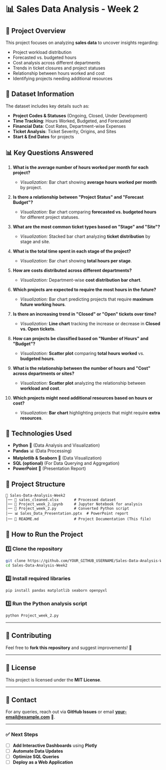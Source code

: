 # 📊 Sales Data Analysis - Week 2

## 📌 Project Overview
This project focuses on analyzing **sales data** to uncover insights regarding:
- Project workload distribution
- Forecasted vs. budgeted hours
- Cost analysis across different departments
- Trends in ticket closures and project statuses
- Relationship between hours worked and cost
- Identifying projects needing additional resources

## 📂 Dataset Information
The dataset includes key details such as:
- **Project Codes & Statuses** (Ongoing, Closed, Under Development)
- **Time Tracking**: Hours Worked, Budgeted, and Forecasted
- **Financial Data**: Cost Rates, Department-wise Expenses
- **Ticket Analysis**: Ticket Severity, Origins, and Sites
- **Start & End Dates** for projects

## 📊 Key Questions Answered
1. **What is the average number of hours worked per month for each project?**
   - *Visualization:* Bar chart showing **average hours worked per month** by project.

2. **Is there a relationship between "Project Status" and "Forecast Budget"?**
   - *Visualization:* Bar chart comparing **forecasted vs. budgeted hours** for different project statuses.

3. **What are the most common ticket types based on "Stage" and "Site"?**
   - *Visualization:* Stacked bar chart analyzing **ticket distribution** by stage and site.

4. **What is the total time spent in each stage of the project?**
   - *Visualization:* Bar chart showing **total hours per stage**.

5. **How are costs distributed across different departments?**
   - *Visualization:* Department-wise **cost distribution bar chart**.

6. **Which projects are expected to require the most hours in the future?**
   - *Visualization:* Bar chart predicting projects that require **maximum future working hours**.

7. **Is there an increasing trend in "Closed" or "Open" tickets over time?**
   - *Visualization:* **Line chart** tracking the increase or decrease in **Closed vs. Open tickets**.

8. **How can projects be classified based on "Number of Hours" and "Budget"?**
   - *Visualization:* **Scatter plot** comparing **total hours worked** vs. **budgeted hours**.

9. **What is the relationship between the number of hours and "Cost" across departments or sites?**
   - *Visualization:* **Scatter plot** analyzing the relationship between **workload and cost**.

10. **Which projects might need additional resources based on hours or cost?**
    - *Visualization:* **Bar chart** highlighting projects that might require **extra resources**.

## 🔧 Technologies Used
- **Python** 🐍 (Data Analysis and Visualization)
- **Pandas** 📊 (Data Processing)
- **Matplotlib & Seaborn** 🎨 (Data Visualization)
- **SQL (optional)** (For Data Querying and Aggregation)
- **PowerPoint** 📄 (Presentation Report)

## 📂 Project Structure
```
📁 Sales-Data-Analysis-Week2
│── 📄 sales_cleaned.xlsx       # Processed dataset
│── 📜 Project_week_2.ipynb     # Jupyter Notebook for analysis
│── 📝 Project_week_2.py        # Converted Python script
│── 📊 Sales_Data_Presentation.pptx  # PowerPoint report
│── 📘 README.md                # Project Documentation (This file)
```

## 📌 How to Run the Project
### **1️⃣ Clone the repository**
```bash
git clone https://github.com/YOUR_GITHUB_USERNAME/Sales-Data-Analysis-Week2.git
cd Sales-Data-Analysis-Week2
```
### **2️⃣ Install required libraries**
```bash
pip install pandas matplotlib seaborn openpyxl
```
### **3️⃣ Run the Python analysis script**
```bash
python Project_week_2.py
```
---

## 📢 Contributing
Feel free to **fork this repository** and suggest improvements! 🚀

---

## 📜 License
This project is licensed under the **MIT License**.

---

## 🔗 Contact
For any queries, reach out via **GitHub Issues** or email **your-email@example.com** 📧.

---

### ✅ Next Steps
- [ ] **Add Interactive Dashboards** using **Plotly**
- [ ] **Automate Data Updates**
- [ ] **Optimize SQL Queries**
- [ ] **Deploy as a Web Application**
